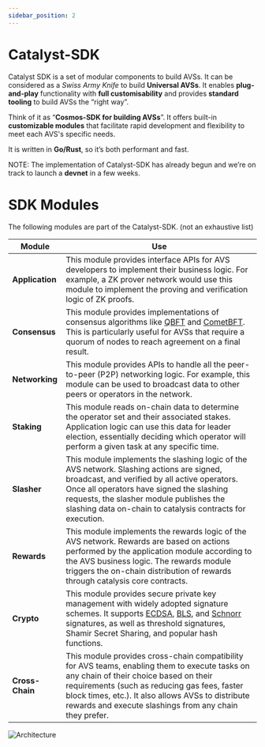 ```yaml
---
sidebar_position: 2
---
```


# Catalyst-SDK

Catalyst SDK is a set of modular components to build AVSs. It can be considered as a _Swiss Army Knife_ to build **Universal AVSs**. It enables **plug-and-play** functionality with **full customisability** and provides **standard tooling** to build AVSs the “right way”.

Think of it as “**Cosmos-SDK for building AVSs**”. It offers built-in **customizable modules** that facilitate rapid development and flexibility to meet each AVS's specific needs.

It is written in **Go/Rust**, so it’s both performant and fast.

NOTE: The implementation of Catalyst-SDK has already begun and we’re on track to launch a **devnet** in a few weeks.

# SDK Modules

The following modules are part of the Catalyst-SDK. (not an exhaustive list)

| **Module**      | **Use**                                                                                                                                                                                                                                                                                                                                                                                                                         |
| --------------- | ------------------------------------------------------------------------------------------------------------------------------------------------------------------------------------------------------------------------------------------------------------------------------------------------------------------------------------------------------------------------------------------------------------------------------- |
| **Application** | This module provides interface APIs for AVS developers to implement their business logic. For example, a ZK prover network would use this module to implement the proving and verification logic of ZK proofs.                                                                                                                                                                                                                  |
| **Consensus**   | This module provides implementations of consensus algorithms like [QBFT](https://docs.goquorum.consensys.io/configure-and-manage/configure/consensus-protocols/qbft) and [CometBFT](https://docs.cometbft.com/v0.37/introduction/what-is-cometbft). This is particularly useful for AVSs that require a quorum of nodes to reach agreement on a final result.                                                                   |
| **Networking**  | This module provides APIs to handle all the peer-to-peer (P2P) networking logic. For example, this module can be used to broadcast data to other peers or operators in the network.                                                                                                                                                                                                                                             |
| **Staking**     | This module reads on-chain data to determine the operator set and their associated stakes. Application logic can use this data for leader election, essentially deciding which operator will perform a given task at any specific time.                                                                                                                                                                                         |
| **Slasher**     | This module implements the slashing logic of the AVS network. Slashing actions are signed, broadcast, and verified by all active operators. Once all operators have signed the slashing requests, the slasher module publishes the slashing data on-chain to catalysis contracts for execution.                                                                                                                                 |
| **Rewards**     | This module implements the rewards logic of the AVS network. Rewards are based on actions performed by the application module according to the AVS business logic. The rewards module triggers the on-chain distribution of rewards through catalysis core contracts.                                                                                                                                                           |
| **Crypto**      | This module provides secure private key management with widely adopted signature schemes. It supports [ECDSA](https://en.wikipedia.org/wiki/Elliptic_Curve_Digital_Signature_Algorithm), [BLS](https://eth2book.info/capella/part2/building_blocks/signatures/), and [Schnorr](https://en.wikipedia.org/wiki/Schnorr_signature) signatures, as well as threshold signatures, Shamir Secret Sharing, and popular hash functions. |
| **Cross-Chain** | This module provides cross-chain compatibility for AVS teams, enabling them to execute tasks on any chain of their choice based on their requirements (such as reducing gas fees, faster block times, etc.). It also allows AVSs to distribute rewards and execute slashings from any chain they prefer.                                                                                                                        |

![Architecture](./arch.png)
